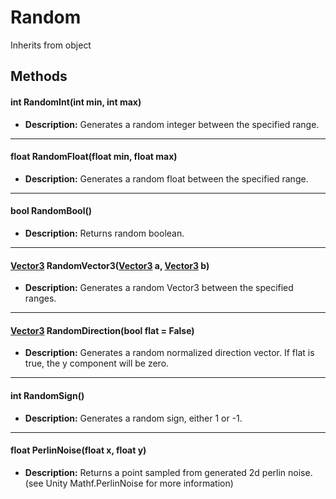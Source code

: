 # Random
Inherits from object
## Methods
#### int RandomInt(int min, int max)
- **Description:** Generates a random integer between the specified range.

---

#### float RandomFloat(float min, float max)
- **Description:** Generates a random float between the specified range.

---

#### bool RandomBool()
- **Description:** Returns random boolean.

---

#### [Vector3](../objects/Vector3.md) RandomVector3([Vector3](../objects/Vector3.md) a, [Vector3](../objects/Vector3.md) b)
- **Description:** Generates a random Vector3 between the specified ranges.

---

#### [Vector3](../objects/Vector3.md) RandomDirection(bool flat = False)
- **Description:** Generates a random normalized direction vector. If flat is true, the y component will be zero.

---

#### int RandomSign()
- **Description:** Generates a random sign, either 1 or -1.

---

#### float PerlinNoise(float x, float y)
- **Description:** Returns a point sampled from generated 2d perlin noise. (see Unity Mathf.PerlinNoise for more information)
